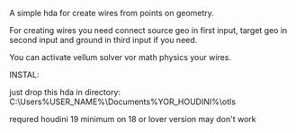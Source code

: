 A simple hda for create wires from points on geometry.

For creating wires you need connect source geo in first input, target geo in second input and ground in third input if you need.

You can activate vellum solver vor math physics your wires.

INSTAL:

just drop this hda in directory: C:\Users\%USER_NAME%\Documents\%YOR_HOUDINI%\otls

requred houdini 19 minimum on 18 or lover version may don't work
